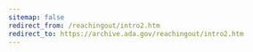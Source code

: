 ```yaml
---
sitemap: false 
redirect_from: /reachingout/intro2.htm 
redirect_to: https://archive.ada.gov/reachingout/intro2.htm 
---
```


